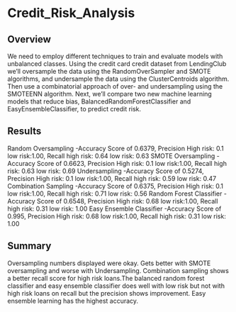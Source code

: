 # Credit_Risk_Analysis
## Overview
We need to employ different techniques to train and evaluate models with unbalanced classes. Using the credit card credit dataset from LendingClub we’ll oversample the data using the RandomOverSampler and SMOTE algorithms, and undersample the data using the ClusterCentroids algorithm. Then use a combinatorial approach of over- and undersampling using the SMOTEENN algorithm. Next, we’ll compare two new machine learning models that reduce bias, BalancedRandomForestClassifier and EasyEnsembleClassifier, to predict credit risk.

## Results 
Random Oversampling 
-Accuracy Score of 0.6379, Precision High risk: 0.1 low risk:1.00, Recall high risk: 0.64 low risk: 0.63
SMOTE Oversampling 
-Accuracy Score of 0.6623, Precision High risk: 0.1 low risk:1.00, Recall high risk: 0.63 low risk: 0.69
Undersampling 
-Accuracy Score of 0.5274, Precision High risk: 0.1 low risk:1.00, Recall high risk: 0.59 low risk: 0.47
Combination Sampling 
-Accuracy Score of 0.6375, Precision High risk: 0.1 low risk:1.00, Recall high risk: 0.71 low risk: 0.56
Random Forest Classifier 
-Accuracy Score of 0.6548, Precision High risk: 0.68 low risk:1.00, Recall high risk: 0.31 low risk: 1.00
Easy Ensemble Classifier 
-Accuracy Score of 0.995, Precision High risk: 0.68 low risk:1.00, Recall high risk: 0.31 low risk: 1.00
## Summary

Oversampling numbers displayed were okay. Gets better with SMOTE oversampling and worse with Undersampling. Combination sampling shows a better recall score for high risk loans.The balanced random forest classifier and easy ensemble classifier does well with low risk but not with high risk loans on recall but the precision shows improvement. Easy ensemble learning has the highest accuracy.
